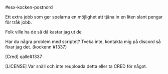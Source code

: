 #esx-kocken-postnord

Ett extra jobb som ger spelarna en möjlighet att tjäna in en liten slant pengar för tråk jobb.

Folk ville ha de så då kastar jag ut de

Har du några problem med scriptet? Tveka inte, kontakta mig på discord så fixar jag det. (kockenn #1337)

[Cred]
qalle#1337

[LICENSE] Var snäll och inte reuploada detta eller ta CRED för något.
